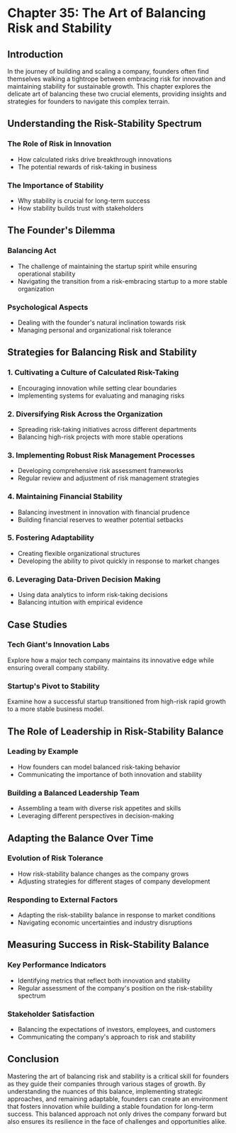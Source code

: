 # Chapter 35: The Art of Balancing Risk and Stability

## Introduction

In the journey of building and scaling a company, founders often find themselves walking a tightrope between embracing risk for innovation and maintaining stability for sustainable growth. This chapter explores the delicate art of balancing these two crucial elements, providing insights and strategies for founders to navigate this complex terrain.

## Understanding the Risk-Stability Spectrum

### The Role of Risk in Innovation
- How calculated risks drive breakthrough innovations
- The potential rewards of risk-taking in business

### The Importance of Stability
- Why stability is crucial for long-term success
- How stability builds trust with stakeholders

## The Founder's Dilemma

### Balancing Act
- The challenge of maintaining the startup spirit while ensuring operational stability
- Navigating the transition from a risk-embracing startup to a more stable organization

### Psychological Aspects
- Dealing with the founder's natural inclination towards risk
- Managing personal and organizational risk tolerance

## Strategies for Balancing Risk and Stability

### 1. Cultivating a Culture of Calculated Risk-Taking
- Encouraging innovation while setting clear boundaries
- Implementing systems for evaluating and managing risks

### 2. Diversifying Risk Across the Organization
- Spreading risk-taking initiatives across different departments
- Balancing high-risk projects with more stable operations

### 3. Implementing Robust Risk Management Processes
- Developing comprehensive risk assessment frameworks
- Regular review and adjustment of risk management strategies

### 4. Maintaining Financial Stability
- Balancing investment in innovation with financial prudence
- Building financial reserves to weather potential setbacks

### 5. Fostering Adaptability
- Creating flexible organizational structures
- Developing the ability to pivot quickly in response to market changes

### 6. Leveraging Data-Driven Decision Making
- Using data analytics to inform risk-taking decisions
- Balancing intuition with empirical evidence

## Case Studies

### Tech Giant's Innovation Labs
Explore how a major tech company maintains its innovative edge while ensuring overall company stability.

### Startup's Pivot to Stability
Examine how a successful startup transitioned from high-risk rapid growth to a more stable business model.

## The Role of Leadership in Risk-Stability Balance

### Leading by Example
- How founders can model balanced risk-taking behavior
- Communicating the importance of both innovation and stability

### Building a Balanced Leadership Team
- Assembling a team with diverse risk appetites and skills
- Leveraging different perspectives in decision-making

## Adapting the Balance Over Time

### Evolution of Risk Tolerance
- How risk-stability balance changes as the company grows
- Adjusting strategies for different stages of company development

### Responding to External Factors
- Adapting the risk-stability balance in response to market conditions
- Navigating economic uncertainties and industry disruptions

## Measuring Success in Risk-Stability Balance

### Key Performance Indicators
- Identifying metrics that reflect both innovation and stability
- Regular assessment of the company's position on the risk-stability spectrum

### Stakeholder Satisfaction
- Balancing the expectations of investors, employees, and customers
- Communicating the company's approach to risk and stability

## Conclusion

Mastering the art of balancing risk and stability is a critical skill for founders as they guide their companies through various stages of growth. By understanding the nuances of this balance, implementing strategic approaches, and remaining adaptable, founders can create an environment that fosters innovation while building a stable foundation for long-term success. This balanced approach not only drives the company forward but also ensures its resilience in the face of challenges and opportunities alike.
